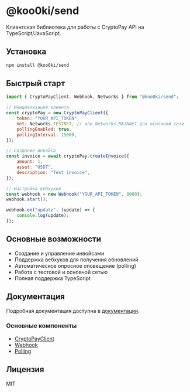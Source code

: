 # @koo0ki/send

Клиентская библиотека для работы с CryptoPay API на TypeScript/JavaScript.

## Установка

```bash
npm install @koo0ki/send
```

## Быстрый старт

```javascript
import { CryptoPayClient, Webhook, Networks } from "@koo0ki/send";

// Инициализация клиента
const cryptoPay = new CryptoPayClient({
    token: "YOUR_API_TOKEN",
    net: Networks.TESTNET, // или Networks.MAINNET для основной сети
    pollingEnabled: true,
    pollingInterval: 15000,
});

// Создание инвойса
const invoice = await cryptoPay.createInvoice({
    amount: 1,
    asset: "USDT",
    description: "Test invoice",
});

// Настройка вебхуков
const webhook = new Webhook("YOUR_API_TOKEN", 8080);
webhook.start();

webhook.on("update", (update) => {
    console.log(update);
});
```

## Основные возможности

- Создание и управление инвойсами
- Поддержка вебхуков для получения обновлений
- Автоматическое опросное оповещение (polling)
- Работа с тестовой и основной сетью
- Полная поддержка TypeScript

## Документация

Подробная документация доступна в [документации](https://github.com/koo0ki/send/tree/main/docs).

### Основные компоненты

- [CryptoPayClient](https://github.com/koo0ki/send/tree/main/docs/CryptoPayClient.md)
- [Webhook](https://github.com/koo0ki/send/tree/main/docs/Webhook.md)
- [Polling](https://github.com/koo0ki/send/tree/main/docs/Polling.md)

## Лицензия

MIT
